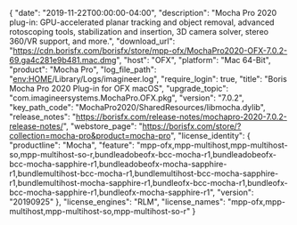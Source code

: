 {
  "date": "2019-11-22T00:00:00-04:00",
  "description": "Mocha Pro 2020 plug-in: GPU-accelerated planar tracking and object removal, advanced rotoscoping tools, stabilization and insertion, 3D camera solver, stereo 360/VR support, and more.",
  "download_url": "https://cdn.borisfx.com/borisfx/store/mpp-ofx/MochaPro2020-OFX-7.0.2-69.ga4c281e9b481.mac.dmg",
  "host": "OFX",
  "platform": "Mac 64-Bit",
  "product": "Mocha Pro",
  "log_file_path": "<env:HOME>/Library/Logs/imagineer.log",
  "require_login": true,
  "title": "Boris Mocha Pro 2020 Plug-in for OFX macOS",
  "upgrade_topic": "com.imagineersystems.MochaPro.OFX.pkg",
  "version": "7.0.2",
  "key_path_code": "MochaPro2020/SharedResources/libmocha.dylib",
  "release_notes": "https://borisfx.com/release-notes/mochapro-2020-7.0.2-release-notes/",
  "webstore_page": "https://borisfx.com/store/?collection=mocha-pro&product=mocha-pro",
  "license_identity": {
    "productline": "Mocha",
    "feature": "mpp-ofx,mpp-multihost,mpp-multihost-so,mpp-multihost-so-r,bundleadobeofx-bcc-mocha-r1,bundleadobeofx-bcc-mocha-sapphire-r1,bundleadobeofx-mocha-sapphire-r1,bundlemultihost-bcc-mocha-r1,bundlemultihost-bcc-mocha-sapphire-r1,bundlemultihost-mocha-sapphire-r1,bundleofx-bcc-mocha-r1,bundleofx-bcc-mocha-sapphire-r1,bundleofx-mocha-sapphire-r1",
    "version": "20190925"
  },
  "license_engines": "RLM",
  "license_names": "mpp-ofx,mpp-multihost,mpp-multihost-so,mpp-multihost-so-r"
}
